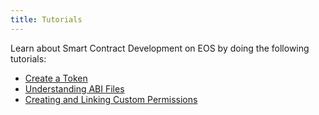 ```yaml
---
title: Tutorials
---
```


Learn about Smart Contract Development on EOS by doing the following tutorials:

- [Create a Token](10_create-a-token.md)
- [Understanding ABI Files](15_understanding-ABI-files.md)
- [Creating and Linking Custom Permissions](45_linking-custom-permission.md)
